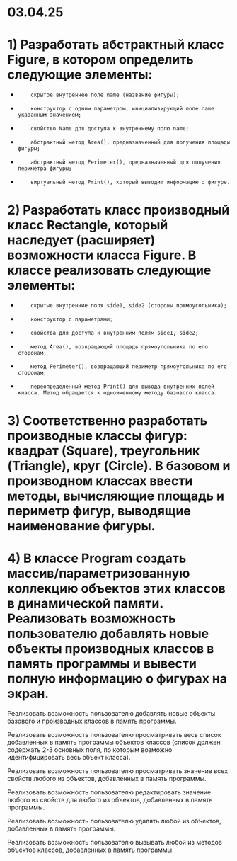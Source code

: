 # 03.04.25
# 1) Разработать абстрактный класс Figure, в котором определить следующие элементы:

-         скрытое внутреннее поле name (название фигуры);

-         конструктор с одним параметром, инициализирующий поле name указанным значением;

-         свойство Name для доступа к внутреннему полю name;

-         абстрактный метод Area(), предназначенный для получения площади фигуры;

-         абстрактный метод Perimeter(), предназначенный для получения периметра фигуры;

-         виртуальный метод Print(), который выводит информацию о фигуре.

# 2) Разработать класс производный класс Rectangle, который наследует (расширяет) возможности класса Figure. В классе реализовать следующие элементы:

-         скрытые внутренние поля side1, side2 (стороны прямоугольника);

-         конструктор с параметрами;

-         свойства для доступа к внутренним полям side1, side2;

-         метод Area(), возвращающий площадь прямоугольника по его сторонам;

-         метод Perimeter(), возвращающий периметр прямоугольника по его сторонам;

-         переопределенный метод Print() для вывода внутренних полей класса. Метод обращается к одноименному методу базового класса.

# 3) Соответственно разработать производные классы фигур: квадрат (Square), треугольник (Triangle), круг (Circle). В базовом и производном классах ввести методы, вычисляющие площадь и периметр фигур, выводящие наименование фигуры.

# 4) В классе Program создать массив/параметризованную коллекцию объектов этих классов в динамической памяти. Реализовать возможность пользователю добавлять новые объекты производных классов в память программы и вывести полную информацию о фигурах на экран.

Реализовать возможность пользователю добавлять новые объекты базового и производных классов в память программы.

Реализовать возможность пользователю просматривать весь список добавленных в память программы объектов классов (список должен содержать 2-3 основных поля, по которым возможно идентифицировать весь объект класса).

Реализовать возможность пользователю просматривать значение всех свойств любого из объектов, добавленных в память программы.

Реализовать возможность пользователю редактировать значение любого из свойств для любого из объектов, добавленных в память программы.

Реализовать возможность пользователю удалять любой из объектов, добавленных в память программы.

Реализовать возможность пользователю вызывать любой из методов объектов классов, добавленных в память программы.


